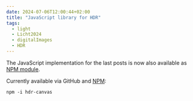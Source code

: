 ```yaml
---
date: 2024-07-06T12:00:44+02:00
title: "JavaScript library for HDR"
tags:
  - light
  - Licht2024
  - digitalImages
  - HDR
---
```


The JavaScript implementation for the last posts is now also available as [NPM module](https://github.com/cmahnke/hdr-canvas/).

Currently available via GitHub and [NPM](https://www.npmjs.com/package/hdr-canvas):

```
npm -i hdr-canvas
```
